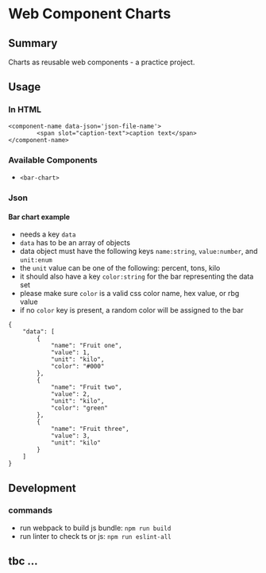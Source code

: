 # Web Component Charts
## Summary
Charts as reusable web components - a practice project.
## Usage
### In HTML
```
<component-name data-json='json-file-name'>
        <span slot="caption-text">caption text</span>
</component-name>
```
### Available Components
- `<bar-chart>`
### Json
#### Bar chart example
- needs a key `data`
- `data` has to be an array of objects
- data object must have the following keys `name:string`, `value:number`, and `unit:enum`
- the `unit` value can be one of the following: percent, tons, kilo
- it should also have a key `color:string` for the bar representing the data set
- please make sure `color` is a valid css color name, hex value, or rbg value
- if no `color` key is present, a random color will be assigned to the bar
```
{
    "data": [
        {
            "name": "Fruit one",
            "value": 1,
            "unit": "kilo",
            "color": "#000"
        },
        {
            "name": "Fruit two",
            "value": 2,
            "unit": "kilo",
            "color": "green"
        },
        {
            "name": "Fruit three",
            "value": 3,
            "unit": "kilo"
        }
    ]
}
```

## Development
### commands
- run webpack to build js bundle: `npm run build`
- run linter to check ts or js: `npm run eslint-all`
## tbc ...

